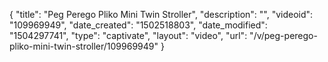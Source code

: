 {
    "title": "Peg Perego Pliko Mini Twin Stroller",
    "description": "",
    "videoid": "109969949",
    "date_created": "1502518803",
    "date_modified": "1504297741",
    "type": "captivate",
    "layout": "video",
    "url": "\/v\/peg-perego-pliko-mini-twin-stroller\/109969949"
}